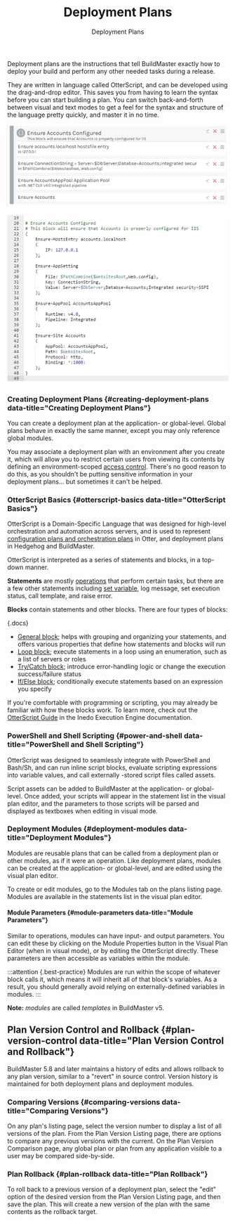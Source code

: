 ﻿---
title: Deployment Plans
subtitle: Deployment Plans
sequence: 300
keywords: buildmaster, plans
show-headings-in-nav: true
---
  Deployment plans are the instructions that tell BuildMaster exactly how to deploy your build and perform any other needed tasks during a release.

  They are written in language called OtterScript, and can be developed using the drag-and-drop editor. This saves you from having to learn the syntax before you can start building a plan. You can switch back-and-forth between visual and text modes to get a feel for the syntax and structure of the language pretty quickly, and master it in no time.

<tab-block>
<tab name= "Visual Mode">

![](/resources/documentation/otter/plan-blocks.png)

</tab>
<tab name="Text Mode (OtterScript)">

![](/resources/documentation/otter/plan-block-text.png)

</tab>
</tab-block>

### Creating Deployment Plans {#creating-deployment-plans data-title="Creating Deployment Plans"}

You can create a deployment plan at the application- or global-level. Global plans behave in exactly the same manner, except you may only reference global modules.

You may associate a deployment plan with an environment after you create it, which will allow you to restrict certain users from viewing its contents by defining an environment-scoped [access control](/support/documentation/buildmaster/administration/security). There's no good reason to do this, as you shouldn't be putting sensitive information in your deployment plans… but sometimes it can't be helped.

### OtterScript Basics {#otterscript-basics data-title="OtterScript Basics"}

OtterScript is a Domain-Specific Language that was designed for high-level orchestration and automation across servers, and is used to represent [configuration plans and orchestration plans](/support/documentation/otter/core-concepts/plans) in Otter, and deployment plans in Hedgehog and BuildMaster.

 OtterScript is interpreted as a series of statements and blocks, in a top-down manner.   

 **Statements** are mostly [operations](/support/documentation/buildmaster/reference) that perform certain tasks, but there are a few other statements including [set variable](/support/documentation/buildmaster/reference/operations/buildmaster/set-release-variable), log message, set execution status, call template, and raise error.

**Blocks** contain statements and other blocks. There are four types of blocks:    

{.docs}
- [General block](/support/documentation/buildmaster/execution-engine/statements-and-blocks/general-blocks); helps with grouping and organizing your statements, and offers various properties that define how statements and blocks will run
- [Loop block](/support/documentation/buildmaster/execution-engine/statements-and-blocks/loop); execute statements in a loop using an enumeration, such as a list of servers or roles
- [Try/Catch block](/support/documentation/buildmaster/execution-engine/statements-and-blocks/try-catch); introduce error-handling logic or change the execution success/failure status
- [If/Else block](/support/documentation/buildmaster/execution-engine/statements-and-blocks/if-else); conditionally execute statements based on an expression you specify   

If you're comfortable with programming or scripting, you may already be familiar with how these blocks work. To learn more, check out the [OtterScript Guide](/support/documentation/various/execution-engine/otterscript) in the Inedo Execution Engine documentation.

### PowerShell and Shell Scripting {#power-and-shell data-title="PowerShell and Shell Scripting"}

OtterScript was designed to seamlessly integrate with PowerShell and Bash/Sh, and can run inline script blocks, evaluate scripting expressions into variable values, and call externally -stored script files called assets.

Script assets can be added to BuildMaster at the application- or global-level. Once added, your scripts will appear in the statement list in the visual plan editor, and the parameters to those scripts will be parsed and displayed as textboxes when editing in visual mode.

### Deployment Modules {#deployment-modules data-title="Deployment Modules"}

Modules are reusable plans that can be called from a deployment plan or other modules, as if it were an operation. Like deployment plans, modules can be created at the application- or global-level, and are edited using the visual plan editor.

To create or edit modules, go to the Modules tab on the plans listing page. Modules are available in the statements list in the visual plan editor.   

#### Module Parameters {#module-parameters data-title="Module Parameters"}

Similar to operations, modules can have input- and output parameters. You can edit these by clicking on the Module Properties button in the Visual Plan Editor (when in visual mode), or by editing the OtterScript directly. These parameters are then accessible as variables within the module.   

:::attention {.best-practice}
Modules are run within the scope of whatever block calls it, which means it will inherit all of that block's variables. As a result, you should generally avoid relying on externally-defined variables in modules.
:::

**Note:** *modules* are called *templates* in BuildMaster v5.

## Plan Version Control and Rollback {#plan-version-control data-title="Plan Version Control and Rollback"}

BuildMaster 5.8 and later maintains a history of edits and allows rollback to any plan version, similar to a "revert" in source control. Version history is maintained for both deployment plans and deployment modules.    

### Comparing Versions {#comparing-versions data-title="Comparing Versions"}

On any plan's listing page, select the version number to display a list of all versions of the plan. From the Plan Version Listing page, there are options to compare any previous versions with the current. On the Plan Version Comparison page, any global plan or plan from any application visible to a user may be compared side-by-side.

### Plan Rollback {#plan-rollback data-title="Plan Rollback"}

To roll back to a previous version of a deployment plan, select the "edit" option of the desired version from the Plan Version Listing page, and then save the plan. This will create a new version of the plan with the same contents as the rollback target.
